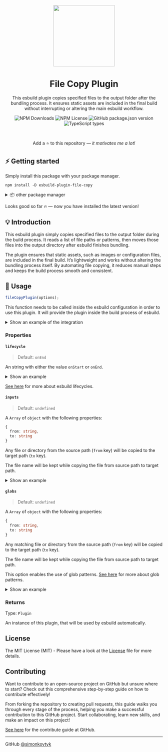 <div align="center">

<img width="196" src="https://raw.githubusercontent.com/simonkovtyk/esbuild-plugin-file-copy/c2d47dd6381cd8b71255ae4cfbd0fce6dec49eeb/docs/esbuild-favicon.svg" />

<h1>File Copy Plugin</h1>

<p>This esbuild plugin copies specified files to the output folder after the bundling process. It ensures static assets are included in the final build without interrupting or altering the main esbuild workflow.</p>

![NPM Downloads](https://img.shields.io/npm/dw/esbuild-plugin-file-copy)
![NPM License](https://img.shields.io/npm/l/esbuild-plugin-file-copy)
![GitHub package.json version](https://img.shields.io/npm/v/esbuild-plugin-file-copy)
![TypeScript types](https://img.shields.io/badge/TypeScript_types-included-blue)

<br />

Add a ⭐ to this repository — *it motivates me a lot!*

</div>

## ⚡️ Getting started

Simply install this package with your package manager.

````shell
npm install -D esbuild-plugin-file-copy
````

<details>
<summary>📦 other package manager</summary>

Here are examples for installing the package with other package manager.

> 💾 **yarn**
> ````shell
> yarn add -D esbuild-plugin-file-copy
> ````

> 💾 **pnpm**
> ````shell
> pnpm install -D esbuild-plugin-file-copy
> ````

</details>

Looks good so far 🔥 — now you have installed the latest version!

## 💡 Introduction

This esbuild plugin simply copies specified files to the output folder during the build process. It reads a list of file paths or patterns, then moves those files into the output directory after
esbuild finishes bundling.

The plugin ensures that static assets, such as images or configuration files, are included in the final build. It’s lightweight and works without altering the bundling
process itself. By automating file copying, it reduces manual steps and keeps the build process smooth and consistent.

## 🔧 Usage

```typescript
fileCopyPlugin(options);
```

This function needs to be called inside the esbuild configuration in order to use this plugin. It will provide the plugin inside the build process of esbuild.

<details>
<summary>Show an example of the integration</summary>

````typescript
esbuild.build({
  // some esbuild configuration...
  plugins: [
    fileCopyPlugin(
      // configure it here...
    );
    // more esbuild plugins here...
  ]
})
````

</details>

### Properties

#### ``lifecycle``

> Default: ``onEnd``

An string with either the value ``onStart`` or ``onEnd``.

<details>
<summary>Show an example</summary>

````typescript
fileCopyPlugin({
  lifecycle: "onStart"
});
````

</details>

[See here](https://esbuild.github.io/plugins/#concepts) for more about esbuild lifecycles.

#### ``inputs``

> Default: ``undefined``

A ``Array`` of ``object`` with the following properties:

````typescript
{
  from: string,
  to: string
}
````

Any file or directory from the source path (``from`` key) will be copied to the target path (``to`` key).

The file name will be kept while copying the file from source path to target path.

<details>
<summary>Show an example</summary>

````typescript
fileCopyPlugin({
  inputs: [{
    from: "my-lib/example.ts", // input path
    to: "dist/my-lib" // copied to path
  }]
});
````

</details>

#### ``globs``

> Default: ``undefined``

A ``Array`` of ``object`` with the following properties:

````typescript
{
  from: string,
  to: string
}
````

Any matching file or directory from the source path (``from`` key) will be copied to the target path (``to`` key).

The file name will be kept while copying the file from source path to target path.

This option enables the use of glob patterns. [See here](https://www.malikbrowne.com/blog/a-beginners-guide-glob-patterns/) for more about glob patterns.

<details>
<summary>Show an example</summary>

````typescript
fileCopyPlugin({
  globs: [{
    from: "my-lib/**/*.env", // input path
    to: "dist/my-lib" // copied to path
  }]
});
````

</details>

### Returns

Type: ``Plugin``

An instance of this plugin, that will be used by esbuild automatically.

## License

The MIT License (MIT) - Please have a look at the [License](https://github.com/simonkovtyk/esbuild-plugin-file-copy/blob/main/LICENSE) file for more details.

## Contributing

Want to contribute to an open-source project on GitHub but unsure where to start? Check out this comprehensive step-by-step guide on how to contribute effectively!

From forking the repository to creating pull requests, this guide walks you through every stage of the process, helping you make a successful contribution to this GitHub project. Start collaborating,
learn new skills, and make an impact on this project!

[See here](https://github.com/simonkovtyk/esbuild-plugin-file-copy/blob/main/docs/guides/HOW_TO_CONTRIBUTE.md) for the contribute guide at GitHub.

<hr>

GitHub [@simonkovtyk](https://github.com/simonkovtyk)
